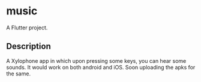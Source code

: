 # music

A Flutter project.

## Description
A Xylophone app in which upon pressing some keys, you can hear some sounds. It would work on both android and iOS.
Soon uploading the apks for the same.
